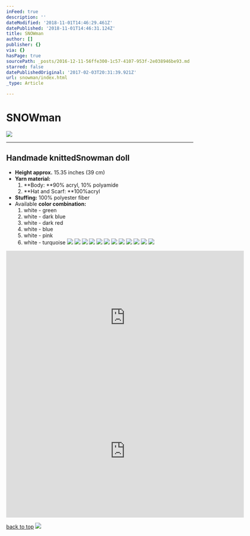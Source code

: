 ```yaml
---
inFeed: true
description: ''
dateModified: '2018-11-01T14:46:29.461Z'
datePublished: '2018-11-01T14:46:31.124Z'
title: SNOWman
author: []
publisher: {}
via: {}
hasPage: true
sourcePath: _posts/2016-12-11-56ffe300-1c57-4107-953f-2e038946be93.md
starred: false
datePublishedOriginal: '2017-02-03T20:31:39.921Z'
url: snowman/index.html
_type: Article

---
```

# SNOWman
![](https://the-grid-user-content.s3-us-west-2.amazonaws.com/6e66f879-36d0-4aa6-b0b4-196787124c7f.jpg)

---

## Handmade knitted**Snowman** doll

* **Height approx.** 15.35 inches (39 cm)
* **Yarn material:**
  1. **Body: **90% acryl, 10% polyamide
  2. **Hat and Scarf: **100%acryl
* **Stuffing:** 100% polyester fiber
* Available **color combination:**
  1. white - green
  2. white - dark blue
  3. white - dark red
  4. white - blue
  5. white - pink
  6. white - turquoise
![](https://the-grid-user-content.s3-us-west-2.amazonaws.com/4987d0cc-90b6-442a-93dc-7ae73a820786.jpg)
![](https://the-grid-user-content.s3-us-west-2.amazonaws.com/810f10e7-b101-422e-afbb-b964fe65e4c2.jpg)
![](https://the-grid-user-content.s3-us-west-2.amazonaws.com/1cdb990d-f6f6-49f5-9173-d38046dea44e.jpg)
![](https://the-grid-user-content.s3-us-west-2.amazonaws.com/c0cdebc9-d969-4818-9513-5f925ee50dfd.jpg)
![](https://the-grid-user-content.s3-us-west-2.amazonaws.com/adbe457d-0834-4229-9a19-3b8239a16b79.jpg)
![](https://the-grid-user-content.s3-us-west-2.amazonaws.com/3bbd0d33-ccc1-4763-a6dc-3eef38614f8b.jpg)
![](https://the-grid-user-content.s3-us-west-2.amazonaws.com/19a2ab5b-d407-443a-be87-575b6f4f776a.jpg)
![](https://the-grid-user-content.s3-us-west-2.amazonaws.com/cc585025-b707-4407-b695-811291acf8f9.jpg)
![](https://the-grid-user-content.s3-us-west-2.amazonaws.com/b60debf0-d8e9-48c5-bda6-858ec40814c2.jpg)
![](https://the-grid-user-content.s3-us-west-2.amazonaws.com/5fa7418f-1109-423f-80e6-82e249f4e2a4.jpg)
![](https://the-grid-user-content.s3-us-west-2.amazonaws.com/07685f9c-27f8-4cc7-8b7e-b4509f55f654.jpg)
![](https://the-grid-user-content.s3-us-west-2.amazonaws.com/e59d11d1-fd87-434b-b52e-2da1a06273d3.jpg)

<iframe src="https://cdn.embedly.com/widgets/media.html?src=https%3A%2F%2Fwww.youtube.com%2Fembed%2FKjLdUc8oHuk%3Ffeature%3Doembed&amp;url=http%3A%2F%2Fwww.youtube.com%2Fwatch%3Fv%3DKjLdUc8oHuk&amp;image=https%3A%2F%2Fi.ytimg.com%2Fvi%2FKjLdUc8oHuk%2Fhqdefault.jpg&amp;key=a715cf41cc93453ca338d350cd26f87b&amp;type=text%2Fhtml&amp;schema=youtube" width="640" height="360" scrolling="no" frameborder="0" allowfullscreen="" style=""></iframe>

<iframe src="https://cdn.embedly.com/widgets/media.html?src=https%3A%2F%2Fwww.youtube.com%2Fembed%2FfXSnn3UhZ0I%3Ffeature%3Doembed&amp;url=http%3A%2F%2Fwww.youtube.com%2Fwatch%3Fv%3DfXSnn3UhZ0I&amp;image=https%3A%2F%2Fi.ytimg.com%2Fvi%2FfXSnn3UhZ0I%2Fhqdefault.jpg&amp;key=a715cf41cc93453ca338d350cd26f87b&amp;type=text%2Fhtml&amp;schema=youtube" width="640" height="360" scrolling="no" frameborder="0" allowfullscreen="" style=""></iframe>

[back to top][0]
![](https://the-grid-user-content.s3-us-west-2.amazonaws.com/3b2b1998-db24-4c50-b01c-a61b9fc7d4d2.jpg)

[0]: https://thegrid.ai/lgsignd/snowman/